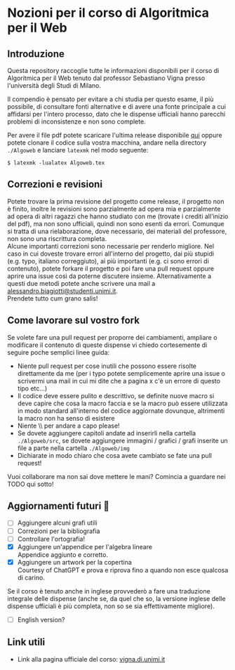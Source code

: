 # Nozioni per il corso di Algoritmica per il Web 
## Introduzione
Questa repository raccoglie tutte le informazioni disponibili per il corso di Algoritmica per il Web tenuto dal professor Sebastiano Vigna presso l'università degli Studi di Milano.

Il compendio è pensato per evitare a chi studia per questo esame, il più possibile, di consultare fonti alternative e di avere una fonte principale a cui affidarsi per l'intero processo, dato che le dispense ufficiali hanno parecchi problemi di inconsistenze e non sono complete.

Per avere il file pdf potete scaricare l'ultima release disponibile <a href="https://github.com/S3gmentati0nFault/Algoweb/releases">qui</a> oppure potete clonare il codice sulla vostra macchina, andare nella directory `./Algoweb` e lanciare `latexmk` nel modo seguente:
```
$ latexmk -lualatex Algoweb.tex
```

## Correzioni e revisioni
Potete trovare la prima revisione del progetto come release, il progetto non è finito, inoltre le revisioni sono parzialmente ad opera mia e parzialmente ad opera di altri ragazzi che hanno studiato con me (trovate i crediti all'inizio del pdf), ma non sono ufficiali, quindi non sono esenti da errori. Comunque si tratta di una rielaborazione, dove necessario, dei materiali del professore, non sono una riscrittura completa.
<br>
Alcune importanti correzioni sono necessarie per renderlo migliore. Nel caso in cui doveste trovare errori all'interno del progetto, dai più stupidi (e.g. typo, italiano correggiuto), ai più importanti (e.g. ci sono errori di contenuto), potete forkare il progetto e poi fare una pull request oppure aprire una issue così da poterne discutere insieme. Alternativamente a questi due metodi potete anche scrivere una mail a <a href="mailto:alessandro.biagiotti@studenti.unimi.it">alessandro.biagiotti@studenti.unimi.it</a>.
<br>
Prendete tutto cum grano salis!

## Come lavorare sul vostro fork
Se volete fare una pull request per proporre dei cambiamenti, ampliare o modificare il contenuto di queste dispense vi chiedo cortesemente di seguire poche semplici linee guida:

  - Niente pull request per cose inutili che possono essere risolte direttamente da me (per i typo potete semplicemente aprire una issue o scrivermi una mail in cui mi dite che a pagina x c'è un errore di questo tipo etc...)
  - Il codice deve essere pulito e descrittivo, se definite nuove macro si deve capire che cosa la macro faccia e se la macro può essere utilizzata in modo standard all'interno del codice aggiornate dovunque, altrimenti la macro non ha senso di esistere
  - Niente \\\ per andare a capo please!
  - Se dovete aggiungere capitoli andate ad inserirli nella cartella <code>./Algoweb/src</code>, se dovete aggiungere immagini / grafici / grafi inserite un file a parte nella cartella <code>./Algoweb/img</code>
  - Dichiarate in modo chiaro che cosa avete cambiato se fate una pull request!

Vuoi collaborare ma non sai dove mettere le mani?
Comincia a guardare nei TODO qui sotto!

## Aggiornamenti futuri 👷
  
  - [ ] Aggiungere alcuni grafi utili
  - [ ] Correzioni per la bibliografia
  - [ ] Controllare l'ortografia!
  - [x] Aggiungere un'appendice per l'algebra lineare<br>
        Appendice aggiunto e corretto.
  - [x] Aggiungere un artwork per la copertina<br>
        Courtesy of ChatGPT e prova e riprova fino a quando non esce qualcosa di carino.

Se il corso è tenuto anche in inglese provvederò a fare una traduzione integrale delle dispense (anche se, da quel che so, la versione inglese delle dispense ufficiali è più completa, non so se sia effettivamente migliore).

  - [ ] English version?

## Link utili
  - Link alla pagina ufficiale del corso: <a href="https://vigna.di.unimi.it/algoweb/">vigna.di.unimi.it</a>
